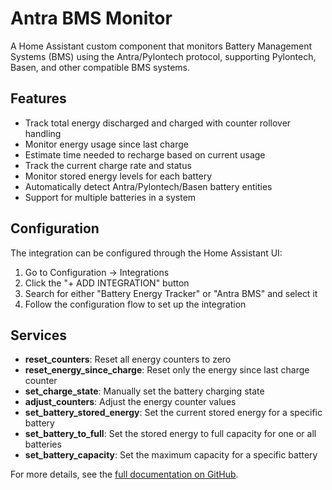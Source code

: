 # Antra BMS Monitor

A Home Assistant custom component that monitors Battery Management Systems (BMS) using the Antra/Pylontech protocol, supporting Pylontech, Basen, and other compatible BMS systems.

## Features

- Track total energy discharged and charged with counter rollover handling
- Monitor energy usage since last charge
- Estimate time needed to recharge based on current usage
- Track the current charge rate and status
- Monitor stored energy levels for each battery
- Automatically detect Antra/Pylontech/Basen battery entities
- Support for multiple batteries in a system

## Configuration

The integration can be configured through the Home Assistant UI:

1. Go to Configuration -> Integrations
2. Click the "+ ADD INTEGRATION" button
3. Search for either "Battery Energy Tracker" or "Antra BMS" and select it
4. Follow the configuration flow to set up the integration

## Services

- **reset_counters**: Reset all energy counters to zero
- **reset_energy_since_charge**: Reset only the energy since last charge counter
- **set_charge_state**: Manually set the battery charging state
- **adjust_counters**: Adjust the energy counter values
- **set_battery_stored_energy**: Set the current stored energy for a specific battery
- **set_battery_to_full**: Set the stored energy to full capacity for one or all batteries
- **set_battery_capacity**: Set the maximum capacity for a specific battery

For more details, see the [full documentation on GitHub](https://github.com/mcrw27/antra-bms-monitor).